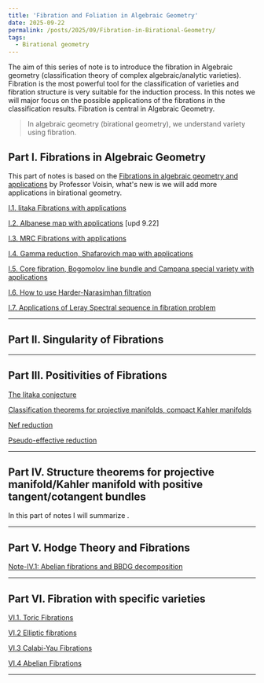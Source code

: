 ```yaml
---
title: 'Fibration and Foliation in Algebraic Geometry'
date: 2025-09-22
permalink: /posts/2025/09/Fibration-in-Birational-Geometry/
tags:
  - Birational geometry
---
```


The aim of this series of note is to introduce the fibration in Algebraic geometry (classification theory of complex algebraic/analytic varieties). Fibration is the most powerful tool for the classification of varieties and fibration structure is very suitable for the induction process. In this notes we will major focus on the possible applications of the fibrations in the classification results. Fibration is central in Algebraic Geometry. 
> In algebraic geometry (birational geometry), we understand variety using fibration. 


## Part I. Fibrations in Algebraic Geometry

This part of notes is based on the [Fibrations in algebraic geometry and applications](https://smf.emath.fr/publications/fibrations-en-geometrie-algebrique-et-applications) by Professor Voisin, what's new is we will add more applications in birational geometry. 


[I.1. Iitaka Fibrations with applications]()

[I.2. Albanese map with applications](https://yilimath.github.io/files/Birational/Fibration/Albanese.pdf) [upd 9.22]

[I.3. MRC Fibrations with applications](https://yilimath.github.io/files/Birational/Fibration/MRCFibration.pdf)

[I.4. Gamma reduction, Shafarovich map with applications]()

[I.5. Core fibration, Bogomolov line bundle and Campana special variety with applications]()

[I.6. How to use Harder-Narasimhan filtration]()

[I.7. Applications of Leray Spectral sequence in fibration problem](https://yilimath.github.io/files/Birational/Fibration/LeraySS.pdf)


----
## Part II. Singularity of Fibrations


----
## Part III. Positivities of Fibrations


[The Iitaka conjecture]()

[Classification theorems for projective manifolds, compact Kahler manifolds]()

[Nef reduction]()

[Pseudo-effective reduction]()

---
## Part IV. Structure theorems for projective manifold/Kahler manifold with positive tangent/cotangent bundles

In this part of notes I will summarize .




---
## Part V. Hodge Theory and Fibrations

[Note-IV.1: Abelian fibrations and BBDG decomposition]()


---
## Part VI. Fibration with specific varieties


[VI.1. Toric Fibrations]()

[VI.2 Elliptic fibrations]()

[VI.3 Calabi-Yau Fibrations]()

[VI.4 Abelian Fibrations]()


---
